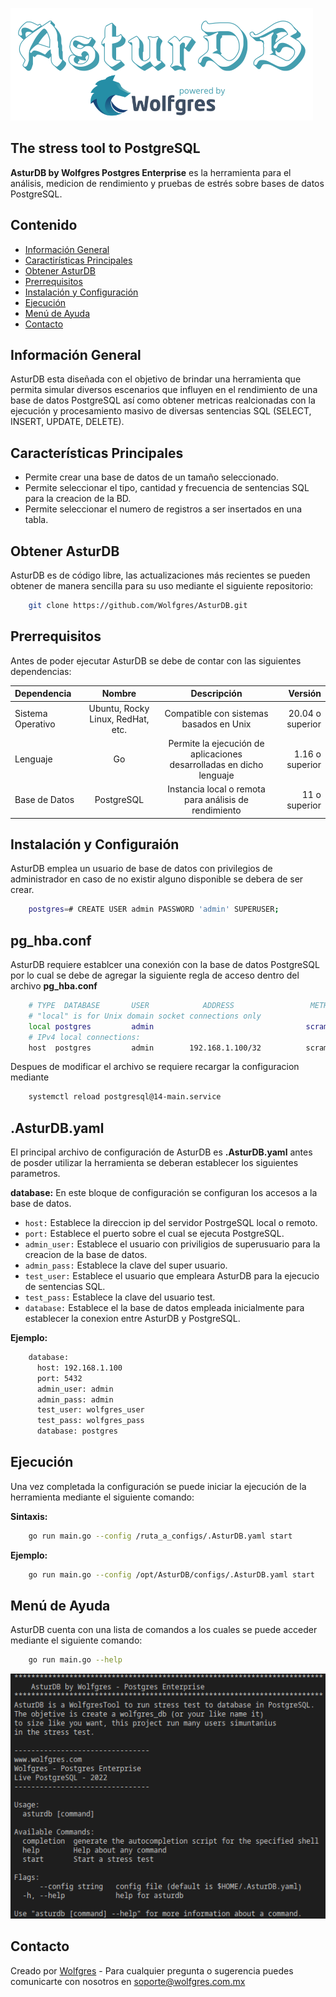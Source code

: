 ![AsturDB](./img/asturdb_logo.png)
## The stress tool to PostgreSQL
<!--AsturDB by Wolfgres Postgres Enterprise  is a benchmark tool to stress databases in PostgreSQL to test-->
__AsturDB by Wolfgres Postgres Enterprise__ es la herramienta para el análisis, medicion de rendimiento y pruebas de estrés sobre bases de datos PostgreSQL.

## Contenido

* [Información General](#información-general)
* [Caractirísticas Principales](#características-principales)
* [Obtener AsturDB](#obtener-asturdb)
* [Prerrequisitos](#prerrequisitos)
* [Instalación y Configuración](#instalación-y-configuración)
* [Ejecución](#ejecución)
* [Menú de Ayuda](#menú-de-ayuda)
* [Contacto](#contacto)

## Información General
AsturDB esta diseñada con el objetivo de brindar una herramienta que permita simular diversos escenarios que influyen en el rendimiento de una base de datos PostgreSQL así como obtener metricas realcionadas con la ejecución y procesamiento masivo de diversas sentencias SQL (SELECT, INSERT, UPDATE, DELETE).   

## Características Principales

- Permite crear una base de datos de un tamaño seleccionado.
- Permite seleccionar el tipo, cantidad y frecuencia de sentencias SQL para la creacion de la BD.
- Permite seleccionar el numero de registros a ser insertados en una tabla.

## Obtener AsturDB

AsturDB es de código libre, las actualizaciones más recientes se pueden obtener de manera sencilla para su uso mediante el siguiente repositorio:

````bash
    git clone https://github.com/Wolfgres/AsturDB.git
````

## Prerrequisitos

Antes de poder ejecutar AsturDB se debe de contar con las siguientes dependencias: 

|Dependencia         |Nombre      |Descripción |Versión     |
|:---             |:----:      |:----:      |---: |
|Sistema Operativo|Ubuntu, Rocky Linux, RedHat, etc.       |Compatible con sistemas basados en Unix       | 20.04 o superior   |
|Lenguaje         |Go          |Permite la ejecución de aplicaciones desarrolladas en dicho lenguaje        | 1.16 o superior      |
|Base de Datos    |PostgreSQL  |Instancia local o remota para análisis de rendimiento         | 11 o superior      |

## Instalación y Configuraión


AsturDB emplea un usuario de base de datos con privilegios de administrador en caso de no existir alguno disponible se debera de ser crear.

````bash
    postgres=# CREATE USER admin PASSWORD 'admin' SUPERUSER;
````


## pg_hba.conf
AsturDB requiere establcer una conexión con la base de datos PostgreSQL por lo cual se debe de agregar la siguiente regla de acceso dentro del archivo __pg_hba.conf__

````bash
    # TYPE  DATABASE       USER            ADDRESS                 METHOD
    # "local" is for Unix domain socket connections only
    local postgres         admin                                  scram-sha-256
    # IPv4 local connections:
    host  postgres         admin        192.168.1.100/32          scram-sha-256

````

Despues de modificar el archivo se requiere recargar la configuracion mediante
````bash
    systemctl reload postgresql@14-main.service
````

## .AsturDB.yaml

El principal archivo de configuración de AsturDB es __.AsturDB.yaml__ antes de posder utilizar la herramienta se deberan establecer los siguientes parametros.

__database:__ En este bloque de configuración se configuran los accesos a la base de datos.
* `host:` Establece la direccion ip del servidor PostrgeSQL local o remoto.
* `port:` Establece el puerto sobre el cual se ejecuta PostgreSQL.
* `admin_user:` Establece el usuario con priviligios de superusuario para la creacion de la base de datos.
* `admin_pass:` Establece la clave del super usuario.
* `test_user:` Establece el usuario que empleara AsturDB para la ejecucio de sentencias SQL.
* `test_pass:` Establece la clave del usuario test.
* `database:` Establece el la base de datos empleada inicialmente para establecer la conexion entre AsturDB y PostgreSQL.

__Ejemplo:__
````bash
    database:
      host: 192.168.1.100
      port: 5432
      admin_user: admin
      admin_pass: admin
      test_user: wolfgres_user
      test_pass: wolfgres_pass
      database: postgres
````

## Ejecución
Una vez completada la configuración se puede iniciar la ejecución de la herramienta mediante el siguiente comando:  

__Sintaxis:__
````bash
    go run main.go --config /ruta_a_configs/.AsturDB.yaml start
````
__Ejemplo:__
````bash
    go run main.go --config /opt/AsturDB/configs/.AsturDB.yaml start
````

## Menú de Ayuda

AsturDB cuenta con una lista de comandos a los cuales se puede acceder mediante el siguiente comando:
````bash
    go run main.go --help
````
![Example screenshot](./img/asturdb.png)

## Contacto
Creado por [Wolfgres](https://www.wolfgres.com/) - Para cualquier pregunta o sugerencia puedes comunicarte con nosotros en soporte@wolfgres.com.mx